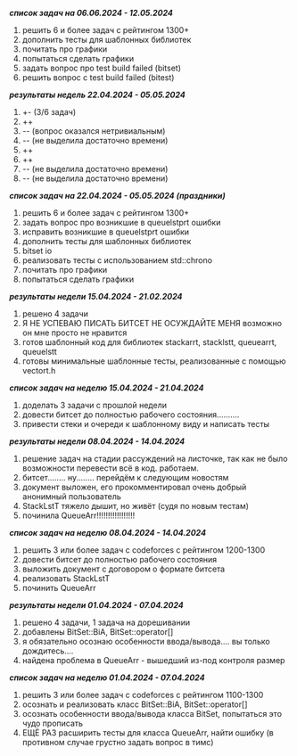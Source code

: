_____список задач на 06.06.2024 - 12.05.2024_____

1) решить 6 и более задач с рейтингом 1300+
2) дополнить тесты для шаблонных библиотек
3) почитать про графики
4) попытаться сделать графики
5) задать вопрос про test build failed (bitset)
6) решить вопрос с test build failed (bitest)


_____результаты недель 22.04.2024 - 05.05.2024_____

1) +- (3/6 задач)
2) ++
3) -- (вопрос оказался нетривиальным)
4) -- (не выделила достаточно времени)
5) ++
6) ++
7) -- (не выделила достаточно времени)
8) -- (не выделила достаточно времени)


_____список задач на 22.04.2024 - 05.05.2024 (праздники)_____

1) решить 6 и более задач с рейтингом 1300+
2) задать вопрос про возникшие в queuelstprt ошибки
3) исправить возникшие в queuelstprt ошибки
4) дополнить тесты для шаблонных библиотек
5) bitset io
6) реализовать тесты с использованием std::chrono
7) почитать про графики
8) попытаться сделать графики


_____результаты недели 15.04.2024 - 21.02.2024_____

1) решено 4 задачи
2) Я НЕ УСПЕВАЮ ПИСАТЬ БИТСЕТ НЕ ОСУЖДАЙТЕ МЕНЯ возможно он мне просто не нравится
3) готов шаблонный код для библиотек stackarrt, stacklstt, queuearrt, queuelstt
4) готовы минимальные шаблонные тесты, реализованные с помощью vectort.h


_____список задач на неделю 15.04.2024 - 21.04.2024_____

1) доделать 3 задачи с прошлой недели
2) довести битсет до полностью рабочего состояния..........
3) привести стеки и очереди к шаблонному виду и написать тесты


_____результаты недели 08.04.2024 - 14.04.2024_____

1) решение задач на стадии рассуждений на листочке, так как не было возможности перевести всё в код. работаем.
2) битсет........ ну........ перейдём к следующим новостям
3) документ выложен, его прокомментировал очень добрый анонимный пользователь
4) StackLstT тяжело дышит, но живёт (судя по новым тестам)
5) починила QueueArr!!!!!!!!!!!!!!!!!


_____список задач на неделю 08.04.2024 - 14.04.2024_____

1) решить 3 или более задач с codeforces с рейтингом 1200-1300
2) довести битсет до полностью рабочего состояния
3) выложить документ с договором о формате битсета
4) реализовать StackLstT
5) починить QueueArr


_____результаты недели 01.04.2024 - 07.04.2024_____

1) решено 4 задачи, 1 задача на дорешивании
2) добавлены BitSet::BiA, BitSet::operator[]
3) я обязательно осознаю особенности ввода/вывода.... вы только дождитесь....
4) найдена проблема в QueueArr - вышедший из-под контроля размер


_____список задач на неделю 01.04.2024 - 07.04.2024_____

1) решить 3 или более задач с codeforces с рейтингом 1100-1300
2) осознать и реализовать класс BitSet::BiA, BitSet::operator[]
3) осознать особенности ввода/вывода класса BitSet, попытаться это чудо прописать
4) ЕЩЁ РАЗ расширить тесты для класса QueueArr, найти ошибку (в противном случае грустно задать вопрос в тимс)

